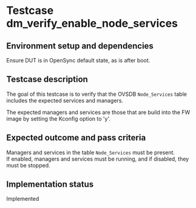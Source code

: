 # Testcase dm_verify_enable_node_services

## Environment setup and dependencies

Ensure DUT is in OpenSync default state, as is after boot.

## Testcase description

The goal of this testcase is to verify that the OVSDB `Node_Services` table includes the expected services and managers.

The expected managers and services are those that are build into the FW image by setting the Kconfig option to 'y'.

## Expected outcome and pass criteria

Managers and services in the table `Node_Services` must be present.\
If enabled, managers and services must be running,
and if disabled, they must be stopped.

## Implementation status

Implemented

